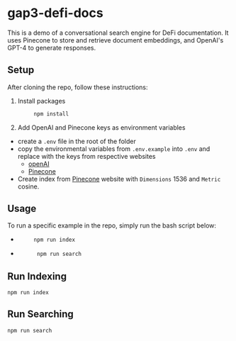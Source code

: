 # gap3-defi-docs

This is a demo of a conversational search engine for DeFi documentation. It uses Pinecone to store and retrieve document embeddings, and OpenAI's GPT-4 to generate responses.


## Setup

After cloning the repo, follow these instructions:

1. Install packages
   ```sh
        npm install
    ```

2. Add OpenAI and Pinecone keys as environment variables

- create a `.env` file in the root of the folder
- copy the environmental variables from `.env.example` into `.env` and replace with the keys from respective websites
  - [openAI](https://platform.openai.com/account/api-keys)
  - [Pinecone](https://www.pinecone.io/)
- Create index from [Pinecone](https://www.pinecone.io/) website with `Dimensions` 1536 and `Metric` cosine.

## Usage

To run a specific example in the repo, simply run the bash script below:

-  ```sh
        npm run index
    ```
- ```sh
        npm run search
    ```



## Run Indexing


`npm run index`

## Run Searching

`npm run search`


